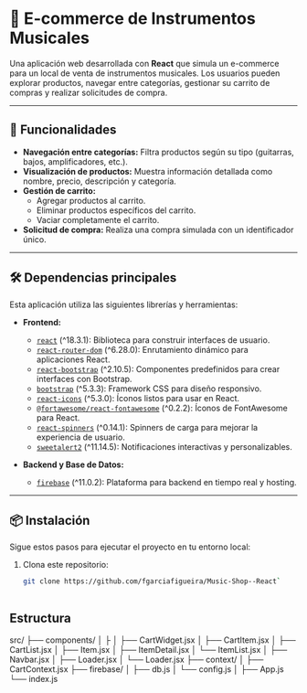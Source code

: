 # 🎸 E-commerce de Instrumentos Musicales

Una aplicación web desarrollada con **React** que simula un e-commerce para un local de venta de instrumentos musicales. Los usuarios pueden explorar productos, navegar entre categorías, gestionar su carrito de compras y realizar solicitudes de compra.

---

## 🚀 Funcionalidades

- **Navegación entre categorías:** Filtra productos según su tipo (guitarras, bajos, amplificadores, etc.).
- **Visualización de productos:** Muestra información detallada como nombre, precio, descripción y categoría.
- **Gestión de carrito:** 
  - Agregar productos al carrito.
  - Eliminar productos específicos del carrito.
  - Vaciar completamente el carrito.
- **Solicitud de compra:** Realiza una compra simulada con un identificador único.

---

## 🛠️ Dependencias principales

Esta aplicación utiliza las siguientes librerías y herramientas:

- **Frontend:**
  - [`react`](https://reactjs.org/docs/getting-started.html) (^18.3.1): Biblioteca para construir interfaces de usuario.
  - [`react-router-dom`](https://reactrouter.com/en/main) (^6.28.0): Enrutamiento dinámico para aplicaciones React.
  - [`react-bootstrap`](https://react-bootstrap.github.io/) (^2.10.5): Componentes predefinidos para crear interfaces con Bootstrap.
  - [`bootstrap`](https://getbootstrap.com/docs/5.3/getting-started/introduction/) (^5.3.3): Framework CSS para diseño responsivo.
  - [`react-icons`](https://react-icons.github.io/react-icons/) (^5.3.0): Íconos listos para usar en React.
  - [`@fortawesome/react-fontawesome`](https://fontawesome.com/docs/web/use-with/react/) (^0.2.2): Íconos de FontAwesome para React.
  - [`react-spinners`](https://www.davidhu.io/react-spinners/) (^0.14.1): Spinners de carga para mejorar la experiencia de usuario.
  - [`sweetalert2`](https://sweetalert2.github.io/) (^11.14.5): Notificaciones interactivas y personalizables.

- **Backend y Base de Datos:**
  - [`firebase`](https://firebase.google.com/docs) (^11.0.2): Plataforma para backend en tiempo real y hosting.

---

## 📦 Instalación

Sigue estos pasos para ejecutar el proyecto en tu entorno local:

1. Clona este repositorio:
   ```bash
   git clone https://github.com/fgarciafigueira/Music-Shop--React`



## Estructura
src/
├── components/
│   ├
│   ├── CartWidget.jsx
│   ├── CartItem.jsx
│   ├── CartList.jsx
│   ├── Item.jsx
│   ├── ItemDetail.jsx
│   └── ItemList.jsx
│   ├── Navbar.jsx
│   ├── Loader.jsx
│   └── Loader.jsx
├── context/
│   ├── CartContext.jsx
├── firebase/
│   ├── db.js
│   └── config.js
│
├── App.js
└── index.js
   
